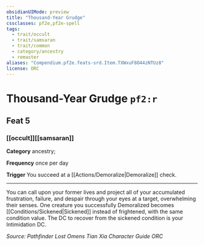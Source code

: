 ```yaml
---
obsidianUIMode: preview
title: "Thousand-Year Grudge"
cssclasses: pf2e,pf2e-spell
tags:
  - trait/occult
  - trait/samsaran
  - trait/common
  - category/ancestry
  - remaster
aliases: "Compendium.pf2e.feats-srd.Item.TXWxuF8O44zNTUz8"
license: ORC
---
```

# Thousand-Year Grudge `pf2:r`
## Feat 5
### [[occult]][[samsaran]]

**Category** ancestry; 




**Frequency** once per day

**Trigger** You succeed at a [[Actions/Demoralize|Demoralize]] check.

* * *

You can call upon your former lives and project all of your accumulated frustration, failure, and despair through your eyes at a target, overwhelming their senses. One creature you successfully Demoralized becomes [[Conditions/Sickened|Sickened]] instead of frightened, with the same condition value. The DC to recover from the sickened condition is your Intimidation DC.

*Source: Pathfinder Lost Omens Tian Xia Character Guide*
*ORC*